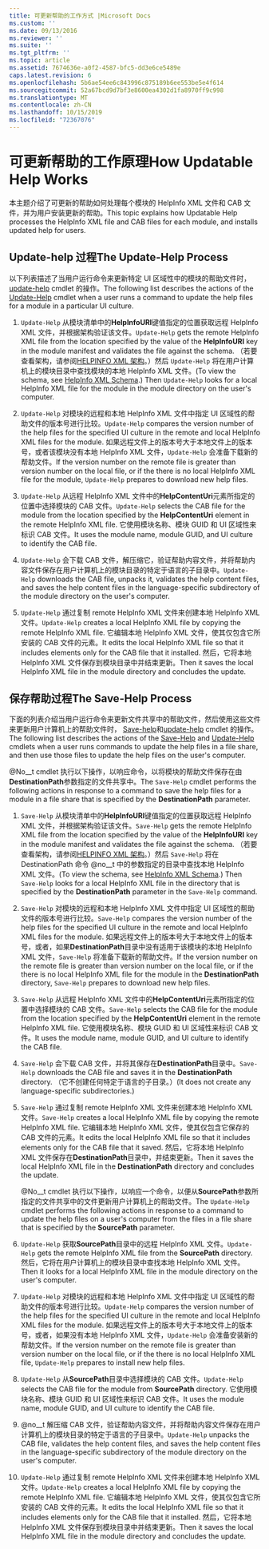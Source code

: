 ```yaml
---
title: 可更新帮助的工作方式 |Microsoft Docs
ms.custom: ''
ms.date: 09/13/2016
ms.reviewer: ''
ms.suite: ''
ms.tgt_pltfrm: ''
ms.topic: article
ms.assetid: 7674636e-a0f2-4587-bfc5-dd3e6ce5489e
caps.latest.revision: 6
ms.openlocfilehash: 5b6ae54ee6c843996c875189b6ee553be5e4f614
ms.sourcegitcommit: 52a67bcd9d7bf3e8600ea4302d1fa8970ff9c998
ms.translationtype: MT
ms.contentlocale: zh-CN
ms.lasthandoff: 10/15/2019
ms.locfileid: "72367076"
---
```

# <a name="how-updatable-help-works"></a><span data-ttu-id="3b7c8-102">可更新帮助的工作原理</span><span class="sxs-lookup"><span data-stu-id="3b7c8-102">How Updatable Help Works</span></span>

<span data-ttu-id="3b7c8-103">本主题介绍了可更新的帮助如何处理每个模块的 HelpInfo XML 文件和 CAB 文件，并为用户安装更新的帮助。</span><span class="sxs-lookup"><span data-stu-id="3b7c8-103">This topic explains how Updatable Help processes the HelpInfo XML file and CAB files for each module, and installs updated help for users.</span></span>

## <a name="the-update-help-process"></a><span data-ttu-id="3b7c8-104">Update-help 过程</span><span class="sxs-lookup"><span data-stu-id="3b7c8-104">The Update-Help Process</span></span>

<span data-ttu-id="3b7c8-105">以下列表描述了当用户运行命令来更新特定 UI 区域性中的模块的帮助文件时， [update-help](/powershell/module/Microsoft.PowerShell.Core/Update-Help) cmdlet 的操作。</span><span class="sxs-lookup"><span data-stu-id="3b7c8-105">The following list describes the actions of the [Update-Help](/powershell/module/Microsoft.PowerShell.Core/Update-Help) cmdlet when a user runs a command to update the help files for a module in a particular UI culture.</span></span>

1. <span data-ttu-id="3b7c8-106">`Update-Help` 从模块清单中的**HelpInfoURI**键值指定的位置获取远程 HelpInfo XML 文件，并根据架构验证该文件。</span><span class="sxs-lookup"><span data-stu-id="3b7c8-106">`Update-Help` gets the remote HelpInfo XML file from the location specified by the value of the **HelpInfoURI** key in the module manifest and validates the file against the schema.</span></span> <span data-ttu-id="3b7c8-107">（若要查看架构，请参阅[HELPINFO XML 架构](./helpinfo-xml-schema.md)。）然后 `Update-Help` 将在用户计算机上的模块目录中查找模块的本地 HelpInfo XML 文件。</span><span class="sxs-lookup"><span data-stu-id="3b7c8-107">(To view the schema, see [HelpInfo XML Schema](./helpinfo-xml-schema.md).) Then `Update-Help` looks for a local HelpInfo XML file for the module in the module directory on the user's computer.</span></span>

2. <span data-ttu-id="3b7c8-108">`Update-Help` 对模块的远程和本地 HelpInfo XML 文件中指定 UI 区域性的帮助文件的版本号进行比较。</span><span class="sxs-lookup"><span data-stu-id="3b7c8-108">`Update-Help` compares the version number of the help files for the specified UI culture in the remote and local HelpInfo XML files for the module.</span></span> <span data-ttu-id="3b7c8-109">如果远程文件上的版本号大于本地文件上的版本号，或者该模块没有本地 HelpInfo XML 文件，`Update-Help` 会准备下载新的帮助文件。</span><span class="sxs-lookup"><span data-stu-id="3b7c8-109">If the version number on the remote file is greater than version number on the local file, or if the there is no local HelpInfo XML file for the module, `Update-Help` prepares to download new help files.</span></span>

3. <span data-ttu-id="3b7c8-110">`Update-Help` 从远程 HelpInfo XML 文件中的**HelpContentUri**元素所指定的位置中选择模块的 CAB 文件。</span><span class="sxs-lookup"><span data-stu-id="3b7c8-110">`Update-Help` selects the CAB file for the module from the location specified by the **HelpContentUri** element in the remote HelpInfo XML file.</span></span> <span data-ttu-id="3b7c8-111">它使用模块名称、模块 GUID 和 UI 区域性来标识 CAB 文件。</span><span class="sxs-lookup"><span data-stu-id="3b7c8-111">It uses the module name, module GUID, and UI culture to identify the CAB file.</span></span>

4. <span data-ttu-id="3b7c8-112">`Update-Help` 会下载 CAB 文件，解压缩它，验证帮助内容文件，并将帮助内容文件保存在用户计算机上的模块目录的特定于语言的子目录中。</span><span class="sxs-lookup"><span data-stu-id="3b7c8-112">`Update-Help` downloads the CAB file, unpacks it, validates the help content files, and saves the help content files in the language-specific subdirectory of the module directory on the user's computer.</span></span>

5. <span data-ttu-id="3b7c8-113">`Update-Help` 通过复制 remote HelpInfo XML 文件来创建本地 HelpInfo XML 文件。</span><span class="sxs-lookup"><span data-stu-id="3b7c8-113">`Update-Help` creates a local HelpInfo XML file by copying the remote HelpInfo XML file.</span></span> <span data-ttu-id="3b7c8-114">它编辑本地 HelpInfo XML 文件，使其仅包含它所安装的 CAB 文件的元素。</span><span class="sxs-lookup"><span data-stu-id="3b7c8-114">It edits the local HelpInfo XML file so that it includes elements only for the CAB file that it installed.</span></span> <span data-ttu-id="3b7c8-115">然后，它将本地 HelpInfo XML 文件保存到模块目录中并结束更新。</span><span class="sxs-lookup"><span data-stu-id="3b7c8-115">Then it saves the local HelpInfo XML file in the module directory and concludes the update.</span></span>

## <a name="the-save-help-process"></a><span data-ttu-id="3b7c8-116">保存帮助过程</span><span class="sxs-lookup"><span data-stu-id="3b7c8-116">The Save-Help Process</span></span>

<span data-ttu-id="3b7c8-117">下面的列表介绍当用户运行命令来更新文件共享中的帮助文件，然后使用这些文件来更新用户计算机上的帮助文件时， [Save-help](/powershell/module/Microsoft.PowerShell.Core/Save-Help)和[update-help](/powershell/module/Microsoft.PowerShell.Core/Update-Help) cmdlet 的操作。</span><span class="sxs-lookup"><span data-stu-id="3b7c8-117">The following list describes the actions of the [Save-Help](/powershell/module/Microsoft.PowerShell.Core/Save-Help) and [Update-Help](/powershell/module/Microsoft.PowerShell.Core/Update-Help) cmdlets when a user runs commands to update the help files in a file share, and then use those files to update the help files on the user's computer.</span></span>

<span data-ttu-id="3b7c8-118">@No__t cmdlet 执行以下操作，以响应命令，以将模块的帮助文件保存在由**DestinationPath**参数指定的文件共享中。</span><span class="sxs-lookup"><span data-stu-id="3b7c8-118">The `Save-Help` cmdlet performs the following actions in response to a command to save the help files for a module in a file share that is specified by the **DestinationPath** parameter.</span></span>

1. <span data-ttu-id="3b7c8-119">`Save-Help` 从模块清单中的**HelpInfoURI**键值指定的位置获取远程 HelpInfo XML 文件，并根据架构验证该文件。</span><span class="sxs-lookup"><span data-stu-id="3b7c8-119">`Save-Help` gets  the remote HelpInfo XML file from the location specified by the value of the **HelpInfoURI** key in the module manifest and validates the file against the schema.</span></span> <span data-ttu-id="3b7c8-120">（若要查看架构，请参阅[HELPINFO XML 架构](./helpinfo-xml-schema.md)。）然后 `Save-Help` 将在 DestinationPath 命令 @no__t 中的参数指定的目录中查找本地 HelpInfo XML 文件。</span><span class="sxs-lookup"><span data-stu-id="3b7c8-120">(To view the schema, see [HelpInfo XML Schema](./helpinfo-xml-schema.md).) Then `Save-Help` looks for a local HelpInfo XML file in the directory that is specified by the **DestinationPath** parameter in the `Save-Help` command.</span></span>

2. <span data-ttu-id="3b7c8-121">`Save-Help` 对模块的远程和本地 HelpInfo XML 文件中指定 UI 区域性的帮助文件的版本号进行比较。</span><span class="sxs-lookup"><span data-stu-id="3b7c8-121">`Save-Help` compares the version number of the help files for the specified UI culture in the remote and local HelpInfo XML files for the module.</span></span> <span data-ttu-id="3b7c8-122">如果远程文件上的版本号大于本地文件上的版本号，或者，如果**DestinationPath**目录中没有适用于该模块的本地 HelpInfo XML 文件，`Save-Help` 将准备下载新的帮助文件。</span><span class="sxs-lookup"><span data-stu-id="3b7c8-122">If the version number on the remote file is greater than version number on the local file, or if the there is no local HelpInfo XML file for the module in the **DestinationPath** directory, `Save-Help` prepares to download new help files.</span></span>

3. <span data-ttu-id="3b7c8-123">`Save-Help` 从远程 HelpInfo XML 文件中的**HelpContentUri**元素所指定的位置中选择模块的 CAB 文件。</span><span class="sxs-lookup"><span data-stu-id="3b7c8-123">`Save-Help` selects the CAB file for the module from the location specified by the **HelpContentUri** element in the remote HelpInfo XML file.</span></span> <span data-ttu-id="3b7c8-124">它使用模块名称、模块 GUID 和 UI 区域性来标识 CAB 文件。</span><span class="sxs-lookup"><span data-stu-id="3b7c8-124">It uses the module name, module GUID, and UI culture to identify the CAB file.</span></span>

4. <span data-ttu-id="3b7c8-125">`Save-Help` 会下载 CAB 文件，并将其保存在**DestinationPath**目录中。</span><span class="sxs-lookup"><span data-stu-id="3b7c8-125">`Save-Help` downloads the CAB file and saves it in the **DestinationPath** directory.</span></span> <span data-ttu-id="3b7c8-126">（它不创建任何特定于语言的子目录。）</span><span class="sxs-lookup"><span data-stu-id="3b7c8-126">(It does not create any language-specific subdirectories.)</span></span>

5. <span data-ttu-id="3b7c8-127">`Save-Help` 通过复制 remote HelpInfo XML 文件来创建本地 HelpInfo XML 文件。</span><span class="sxs-lookup"><span data-stu-id="3b7c8-127">`Save-Help` creates a local HelpInfo XML file by copying the remote HelpInfo XML file.</span></span> <span data-ttu-id="3b7c8-128">它编辑本地 HelpInfo XML 文件，使其仅包含它保存的 CAB 文件的元素。</span><span class="sxs-lookup"><span data-stu-id="3b7c8-128">It edits the local HelpInfo XML file so that it includes elements only for the CAB file that it saved.</span></span> <span data-ttu-id="3b7c8-129">然后，它将本地 HelpInfo XML 文件保存在**DestinationPath**目录中，并结束更新。</span><span class="sxs-lookup"><span data-stu-id="3b7c8-129">Then it saves the local HelpInfo XML file in the  **DestinationPath** directory and concludes the update.</span></span>

   <span data-ttu-id="3b7c8-130">@No__t cmdlet 执行以下操作，以响应一个命令，以便从**SourcePath**参数所指定的文件共享中的文件更新用户计算机上的帮助文件。</span><span class="sxs-lookup"><span data-stu-id="3b7c8-130">The `Update-Help` cmdlet performs the following actions in response to a command to update the help files on a user's computer from the files in a file share that is specified by the **SourcePath** parameter.</span></span>

1. <span data-ttu-id="3b7c8-131">`Update-Help` 获取**SourcePath**目录中的远程 HelpInfo XML 文件。</span><span class="sxs-lookup"><span data-stu-id="3b7c8-131">`Update-Help` gets the remote HelpInfo XML file from the **SourcePath** directory.</span></span> <span data-ttu-id="3b7c8-132">然后，它将在用户计算机上的模块目录中查找本地 HelpInfo XML 文件。</span><span class="sxs-lookup"><span data-stu-id="3b7c8-132">Then it looks for a local HelpInfo XML file in the module directory on the user's computer.</span></span>

2. <span data-ttu-id="3b7c8-133">`Update-Help` 对模块的远程和本地 HelpInfo XML 文件中指定 UI 区域性的帮助文件的版本号进行比较。</span><span class="sxs-lookup"><span data-stu-id="3b7c8-133">`Update-Help` compares the version number of the help files for the specified UI culture in the remote and local HelpInfo XML files for the module.</span></span> <span data-ttu-id="3b7c8-134">如果远程文件上的版本号大于本地文件上的版本号，或者，如果没有本地 HelpInfo XML 文件，`Update-Help` 会准备安装新的帮助文件。</span><span class="sxs-lookup"><span data-stu-id="3b7c8-134">If the version number on the remote file is greater than version number on the local file, or if the there is no local HelpInfo XML file, `Update-Help` prepares to install new help files.</span></span>

3. <span data-ttu-id="3b7c8-135">`Update-Help` 从**SourcePath**目录中选择模块的 CAB 文件。</span><span class="sxs-lookup"><span data-stu-id="3b7c8-135">`Update-Help` selects the CAB file for the module from **SourcePath** directory.</span></span> <span data-ttu-id="3b7c8-136">它使用模块名称、模块 GUID 和 UI 区域性来标识 CAB 文件。</span><span class="sxs-lookup"><span data-stu-id="3b7c8-136">It uses the module name, module GUID, and UI culture to identify the CAB file.</span></span>

4. <span data-ttu-id="3b7c8-137">@no__t 解压缩 CAB 文件，验证帮助内容文件，并将帮助内容文件保存在用户计算机上的模块目录的特定于语言的子目录中。</span><span class="sxs-lookup"><span data-stu-id="3b7c8-137">`Update-Help` unpacks the CAB file, validates the help content files, and saves the help content files in the language-specific subdirectory of the module directory on the user's computer.</span></span>

5. <span data-ttu-id="3b7c8-138">`Update-Help` 通过复制 remote HelpInfo XML 文件来创建本地 HelpInfo XML 文件。</span><span class="sxs-lookup"><span data-stu-id="3b7c8-138">`Update-Help` creates a local HelpInfo XML file by copying the remote HelpInfo XML file.</span></span> <span data-ttu-id="3b7c8-139">它编辑本地 HelpInfo XML 文件，使其仅包含它所安装的 CAB 文件的元素。</span><span class="sxs-lookup"><span data-stu-id="3b7c8-139">It edits the local HelpInfo XML file so that it includes elements only for the CAB file that it installed.</span></span> <span data-ttu-id="3b7c8-140">然后，它将本地 HelpInfo XML 文件保存到模块目录中并结束更新。</span><span class="sxs-lookup"><span data-stu-id="3b7c8-140">Then it saves the local HelpInfo XML file in the module directory and concludes the update.</span></span>